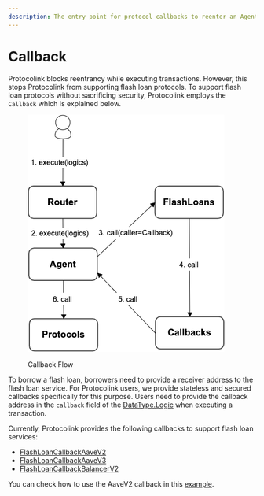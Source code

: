 ```yaml
---
description: The entry point for protocol callbacks to reenter an Agent in a transaction.
---
```


# Callback

Protocolink blocks reentrancy while executing transactions. However, this stops Protocolink from supporting flash loan protocols. To support flash loan protocols without sacrificing security, Protocolink employs the `Callback` which is explained below.

<figure><img src="../../.gitbook/assets/callbacks (2).png" alt=""><figcaption><p>Callback Flow</p></figcaption></figure>

To borrow a flash loan, borrowers need to provide a receiver address to the flash loan service. For Protocolink users, we provide stateless and secured callbacks specifically for this purpose. Users need to provide the callback address in the `callback` field of the [DataType.Logic](router.md#datatype.logic) when executing a transaction.

Currently, Protocolink provides the following callbacks to support flash loan services:

* [FlashLoanCallbackAaveV2](https://github.com/dinngo/protocolink-contract/blob/master/src/callbacks/AaveV2FlashLoanCallback.sol)
* [FlashLoanCallbackAaveV3](https://github.com/dinngo/protocolink-contract/blob/master/src/callbacks/AaveV3FlashLoanCallback.sol)
* [FlashLoanCallbackBalancerV2](https://github.com/dinngo/protocolink-contract/blob/master/src/callbacks/BalancerV2FlashLoanCallback.sol)

You can check how to use the AaveV2 callback in this [example](https://github.com/dinngo/protocolink-contract/blob/cba23729be7acb7fd41e72d22d6652e03f34bdc2/test/integration/AaveV2.t.sol#L126).
